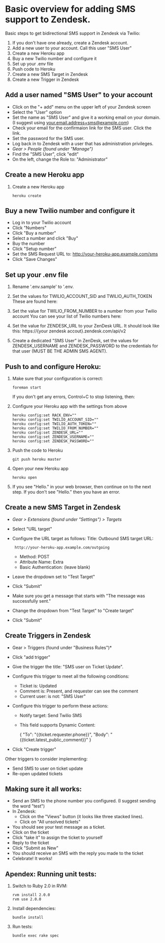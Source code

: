 Basic overview for adding SMS support to Zendesk.
=================================================

Basic steps to get bidirectional SMS support in Zendesk via Twilio:

 1. If you don't have one already, create a Zendesk account.
 2. Add a new user to your account. Call this user "SMS User"
 3. Create a new Heroku app
 4. Buy a new Twilio number and configure it
 5. Set up your .env file
 6. Push code to Heroku
 7. Create a new SMS Target in Zendesk
 8. Create a new Trigger in Zendesk

Add a user named "SMS User" to your account
-------------------------------------------

 * Click on the "+ add" menu on the upper left of your Zendesk screen
 * Select the "User" option
 * Set the name as "SMS User" and give it a working email on your domain.
   (I suggest using your.email.address+sms@example.com)
 * Check your email for the confirmaion link for the SMS user. Click the link.
 * Set the password for the SMS user.
 * Log back in to Zendesk with a user that has administration privileges.
 * *Gear > People (found under "Manage")*
 * Find the "SMS User", click "edit"
 * On the left, change the Role to: "Administrator"

Create a new Heroku app
-----------------------------

 1. Create a new Heroku app

        heroku create

Buy a new Twilio number and configure it
----------------------------------------
 * Log in to your Twilio account
 * Click "Numbers"
 * Click "Buy a number"
 * Select a number and click "Buy"
 * Buy the number
 * Click "Setup number"
 * Set the SMS Request URL to: http://your-heroku-app.example.com/sms
 * Click "Save Changes"


Set up your .env file
---------------------

 1. Rename '.env.sample' to '.env.

 2. Set the values for TWILIO_ACCOUNT_SID and TWILIO_AUTH_TOKEN
    These are found here: 

 3. Set the value for TWILIO_FROM_NUMBER to a number from your Twilio account
    You can see your list of Twilio numbers here:

 4. Set the value for ZENDESK_URL to your ZenDesk URL.
    It should look like this: https://{your zendesk accout}.zendesk.com/api/v2

 5. Create a dedicated "SMS User" in ZenDesk, 
    set the values for ZENDESK_USERNAME and ZENDESK_PASSWORD
    to the credentials for that user (MUST BE THE ADMIN SMS AGENT).


Push to and configure Heroku:
-----------------------------

 1. Make sure that your configuration is correct:

        foreman start

    If you don't get any errors, Control+C to stop listening, then:

 2. Configure your Heroku app with the settings from above

        heroku config:set RACK_ENV="" 
        heroku config:set TWILIO_ACCOUNT_SID="" 
        heroku config:set TWILIO_AUTH_TOKEN="" 
        heroku config:set TWILIO_FROM_NUMBER="" 
        heroku config:set ZENDESK_URL="" 
        heroku config:set ZENDESK_USERNAME="" 
        heroku config:set ZENDESK_PASSWORD=""

 3. Push the code to Heroku

        git push heroku master

 4. Open your new Heroku app

        heroku open

 5. If you see "Hello." in your web browser, then continue on to the next step.
    If you don't see "Hello." then you have an error.

Create a new SMS Target in Zendesk
----------------------------------
 * *Gear > Extensions (found under "Settings") > Targets*
 * Select "URL target"
 * Configure the URL target as follows:
   Title: Outbound SMS target
   URL:

        http://your-heroku-app.example.com/outgoing

   * Method: POST
   * Attribute Name: Extra
   * Basic Authentication: (leave blank)

 * Leave the dropdown set to "Test Target"
 * Click "Submit"
 * Make sure you get a message that starts with "The message was successfully sent."
 * Change the dropdown from "Test Target" to "Create target"
 * Click "Submit"

Create Triggers in Zendesk
--------------------------

 * Gear > Triggers (found under "Business Rules")*
 * Click "add trigger"
 * Give the trigger the title: "SMS user on Ticket Update".
 * Configure this trigger to meet all the following conditions:
   * Ticket is: Updated
   * Comment is: Present, and requester can see the comment
   * Current user: is not: "SMS User"
 * Configure this trigger to perform these actions:
   * Notify target: Send Twilio SMS
   * This field supports Dynamic Content:

        {
        "To": "{{ticket.requester.phone}}",
        "Body": "{{ticket.latest_public_comment}}"
        }

 * Click "Create trigger"

Other triggers to consider implementing:

 * Send SMS to user on ticket update
 * Re-open updated tickets

Making sure it all works:
-------------------------

 * Send an SMS to the phone number you configured. (I suggest sending the word "test")
 * In Zendesk:
   * Click on the "Views" button (it looks like three stacked lines).
   * Click on "All unsolved tickets"
 * You should see your test message as a ticket.
 * Click on the ticket
 * Click "take it" to assign the ticket to yourself
 * Reply to the ticket
 * Click "Submit as New"
 * You should receive an SMS with the reply you made to the ticket
 * Celebrate! It works!

Apendex: Running unit tests:
----------------------------

 1. Switch to Ruby 2.0 in RVM:

        rvm install 2.0.0
        rvm use 2.0.0

 2. Install dependencies:

        bundle install

 3. Run tests:

        bundle exec rake spec